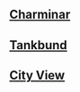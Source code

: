 [Charminar](char.jpg)
-----------------------
[Tankbund](budh.jpg)
-----------------------
[City View](view.jpg)
-----------------------